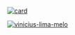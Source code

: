     
 <!--- 
Olá, meu nome é Vinicius, sou desenvolvedor de Front-End e Back-End. 
Estou disponível para freelas/trabalho, caso precise contratar meu serviço entre em contato comigo.

💻 Linguagens: <b>HTML, CSS, JavaScript, Bootstrap, PHP, MySql e NodeJS.</b>

💌 Se você deseja realizar um projeto comigo (ou bater papo), não hesite em me enviar uma mensagem:  ⤵️

<a href="https://www.facebook.com/profile.php?id=100019508536454" target="_blank">
  <img src="https://img.shields.io/badge/Facebook-1877F2?style=for-the-badge&logo=facebook&logoColor=white">
<a/>
  
  <a href="https://www.instagram.com/Viniih_lima/" target="_blank">
  <img src="https://img.shields.io/badge/Instagram-E4405F?style=for-the-badge&logo=instagram&logoColor=white">
<a/>
  
<a href="https://viniciuslimamelo.com">
  <img src="https://img.shields.io/badge/Gmail-D14836?style=for-the-badge&logo=gmail&logoColor=white">
<a/>
  
  <a href="https://linkedin.com/in/vinicius-lima-melo" target="_blank">
  <img src="https://img.shields.io/badge/LinkedIn-0077B5?style=for-the-badge&logo=linkedin&logoColor=white">
<a/>

--->

<!-- [![card](https://github-readme-stats.vercel.app/api?username=vinicius-lima-melo&theme=radical)](https://github.com/vinicius-lima-melo/) -->
[![card](https://github-readme-stats.vercel.app/api?username=vinicius-lima-melo&theme=radical)](https://github.com/vinicius-lima-melo/)

<!---[![vinicius-lima-melo](https://github-readme-stats.vercel.app/api/top-langs/?username=vinicius-lima-melo&hide=html&layout=compact&theme=dark)](https://github.com/vinicius-lima-melo/)--->

[![vinicius-lima-melo](https://github-readme-stats.vercel.app/api/top-langs/?username=vinicius-lima-melo&hide=html&layout=compact=true&theme=radical)](https://github.com/vinicius-lima-melo/)

    
 <!--- Vinicius-Lima-Melo/Vinicius-Lima-Melo is a ✨ special ✨ repository because its `README.md` (this file) appears on your GitHub profile.
You can click the Preview link to take a look at your changes.
--->
